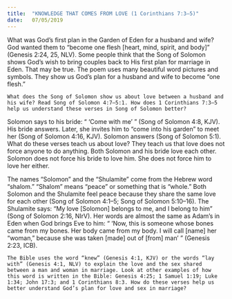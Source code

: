 ```yaml
---
title:  "KNOWLEDGE THAT COMES FROM LOVE (1 Corinthians 7:3–5)"
date:   07/05/2019
---
```




What was God’s first plan in the Garden of Eden for a husband and wife? God wanted them to “become one flesh [heart, mind, spirit, and body]” (Genesis 2:24, 25, NLV). Some people think that the Song of Solomon shows God’s wish to bring couples back to His first plan for marriage in Eden. That may be true. The poem uses many beautiful word pictures and symbols. They show us God’s plan for a husband and wife to become “one flesh.”

`What does the Song of Solomon show us about love between a husband and his wife? Read Song of Solomon 4:7–5:1. How does 1 Corinthians 7:3–5 help us understand these verses in Song of Solomon better?`

Solomon says to his bride: “ ‘Come with me’ ” (Song of Solomon 4:8, KJV). His bride answers. Later, she invites him to “come into his garden” to meet her (Song of Solomon 4:16, KJV). Solomon answers (Song of Solomon 5:1). What do these verses teach us about love? They teach us that love does not force anyone to do anything. Both Solomon and his bride love each other. Solomon does not force his bride to love him. She does not force him to love her either. 

The names “Solomon” and the “Shulamite” come from the Hebrew word “shalom.” “Shalom” means “peace” or something that is “whole.” Both Solomon and the Shulamite feel peace because they share the same love for each other (Song of Solomon 4:1–5; Song of Solomon 5:10–16). The Shulamite says: “My love [Solomon] belongs to me, and I belong to him” (Song of Solomon 2:16, NIrV). Her words are almost the same as Adam’s in Eden when God brings Eve to him: “ ‘Now, this is someone whose bones came from my bones. Her body came from my body. I will call [name] her “woman,” because she was taken [made] out of [from] man’ ” (Genesis 2:23, ICB). 

`The Bible uses the word “knew” (Genesis 4:1, KJV) or the words “lay with” (Genesis 4:1, NLV) to explain the love and the sex shared between a man and woman in marriage. Look at other examples of how this word is written in the Bible: Genesis 4:25; 1 Samuel 1:19; Luke 1:34; John 17:3; and 1 Corinthians 8:3. How do these verses help us better understand God’s plan for love and sex in marriage?`